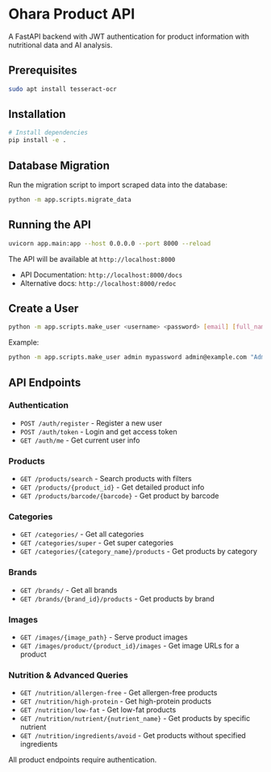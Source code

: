 
# Ohara Product API

A FastAPI backend with JWT authentication for product information with nutritional data and AI analysis.

## Prerequisites

```bash
sudo apt install tesseract-ocr
```

## Installation

```bash
# Install dependencies
pip install -e .
```

## Database Migration

Run the migration script to import scraped data into the database:

```bash
python -m app.scripts.migrate_data
```

## Running the API

```bash
uvicorn app.main:app --host 0.0.0.0 --port 8000 --reload
```

The API will be available at `http://localhost:8000`

- API Documentation: `http://localhost:8000/docs`
- Alternative docs: `http://localhost:8000/redoc`

## Create a User

```bash
python -m app.scripts.make_user <username> <password> [email] [full_name]
```

Example:
```bash
python -m app.scripts.make_user admin mypassword admin@example.com "Admin User"
```

## API Endpoints

### Authentication
- `POST /auth/register` - Register a new user
- `POST /auth/token` - Login and get access token
- `GET /auth/me` - Get current user info

### Products
- `GET /products/search` - Search products with filters
- `GET /products/{product_id}` - Get detailed product info
- `GET /products/barcode/{barcode}` - Get product by barcode

### Categories
- `GET /categories/` - Get all categories
- `GET /categories/super` - Get super categories
- `GET /categories/{category_name}/products` - Get products by category

### Brands
- `GET /brands/` - Get all brands
- `GET /brands/{brand_id}/products` - Get products by brand

### Images
- `GET /images/{image_path}` - Serve product images
- `GET /images/product/{product_id}/images` - Get image URLs for a product

### Nutrition & Advanced Queries
- `GET /nutrition/allergen-free` - Get allergen-free products
- `GET /nutrition/high-protein` - Get high-protein products
- `GET /nutrition/low-fat` - Get low-fat products
- `GET /nutrition/nutrient/{nutrient_name}` - Get products by specific nutrient
- `GET /nutrition/ingredients/avoid` - Get products without specified ingredients

All product endpoints require authentication.